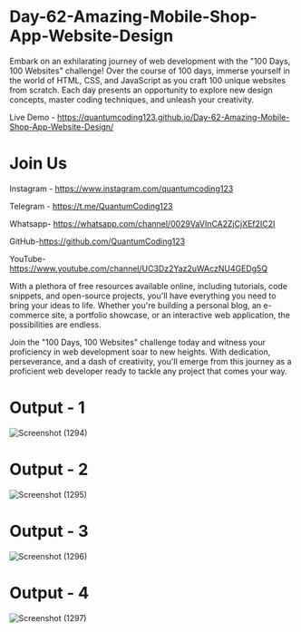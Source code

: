 # Day-62-Amazing-Mobile-Shop-App-Website-Design
Embark on an exhilarating journey of web development with the "100 Days, 100 Websites" challenge! Over the course of 100 days, immerse yourself in the world of HTML, CSS, and JavaScript as you craft 100 unique websites from scratch. Each day presents an opportunity to explore new design concepts, master coding techniques, and unleash your creativity.

Live Demo - https://quantumcoding123.github.io/Day-62-Amazing-Mobile-Shop-App-Website-Design/

# Join Us

Instagram - https://www.instagram.com/quantumcoding123

Telegram - https://t.me/QuantumCoding123

Whatsapp- https://whatsapp.com/channel/0029VaVInCA2ZjCjXEf2IC2I

GitHub-https://github.com/QuantumCoding123

YouTube-https://www.youtube.com/channel/UC3Dz2Yaz2uWAczNU4GEDg5Q

With a plethora of free resources available online, including tutorials, code snippets, and open-source projects, you'll have everything you need to bring your ideas to life. Whether you're building a personal blog, an e-commerce site, a portfolio showcase, or an interactive web application, the possibilities are endless.

Join the "100 Days, 100 Websites" challenge today and witness your proficiency in web development soar to new heights. With dedication, perseverance, and a dash of creativity, you'll emerge from this journey as a proficient web developer ready to tackle any project that comes your way.

# Output - 1

![Screenshot (1294)](https://github.com/user-attachments/assets/83877854-ed8f-41d0-9676-256d0ebeca69)

# Output - 2

![Screenshot (1295)](https://github.com/user-attachments/assets/41b9ad79-f13d-449a-a7ae-998b792e013a)

# Output - 3

![Screenshot (1296)](https://github.com/user-attachments/assets/ea816261-cbc6-4d39-b227-b0a2cc9cdfb5)

# Output - 4

![Screenshot (1297)](https://github.com/user-attachments/assets/50456aed-5580-40ff-9163-0237a7e0fdd1)




